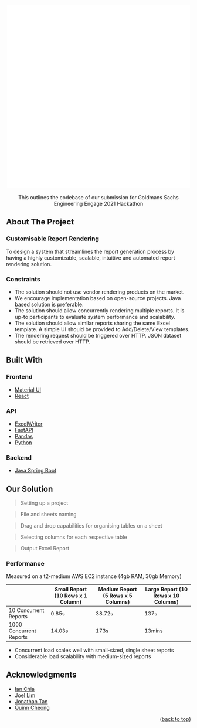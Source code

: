 <div align="center">
  <img src="images/logo.png" alt="Logo">

  <p align="center">
    This outlines the codebase of our submission for Goldmans Sachs Engineering Engage 2021 Hackathon
  </p>
</div>

<!-- ABOUT THE PROJECT -->
## About The Project

### Customisable Report Rendering
To design a system that streamlines the report generation process by having a highly customizable, scalable, intuitive and automated report rendering solution.

### Constraints
* The solution should not use vendor rendering products on the market.
* We encourage implementation based on open-source projects. Java based solution is preferable.
* The solution should allow concurrently rendering multiple reports. It is up-to participants to evaluate system performance and scalability.
* The solution should allow similar reports sharing the same Excel template. A simple UI should be provided to Add/Delete/View templates.
* The rendering request should be triggered over HTTP. JSON dataset should be retrieved over HTTP.


## Built With

### Frontend
* [Material UI](https://mui.com/)
* [React](https://reactjs.org/)

### API 
* [ExcelWriter](https://xlsxwriter.readthedocs.io/index.html#)
* [FastAPI](https://fastapi.tiangolo.com/)
* [Pandas](https://pandas.pydata.org/)
* [Python](https://python.org/)

### Backend
* [Java Spring Boot](https://spring.io/)

## Our Solution

> Setting up a project

> File and sheets naming

> Drag and drop capabilities for organising tables on a sheet

> Selecting columns for each respective table 

> Output Excel Report

### Performance 

Measured on a t2-medium AWS EC2 instance (4gb RAM, 30gb Memory)

|   | Small Report (10 Rows x 1 Column) | Medium Report (5 Rows x 5 Columns) | Large Report (10 Rows x 10 Columns) |
| ------------------------ | ------------------------ | ------------------------ | ------------------------ |
| 10 Concurrent Reports | 0.85s | 38.72s | 137s |
| 1000 Concurrent Reports | 14.03s | 173s | 13mins |

* Concurrent load scales well with small-sized, single sheet reports
* Considerable load scalability with medium-sized reports

<!-- ACKNOWLEDGMENTS -->
## Acknowledgments

* [Ian Chia](https://github.com/theianchia)
* [Joel Lim](https://github.com/joellje)
* [Jonathan Tan](https://github.com/jonathantan1425)
* [Quinn Cheong](https://github.com/quinncheong)

<p align="right">(<a href="#top">back to top</a>)</p>


